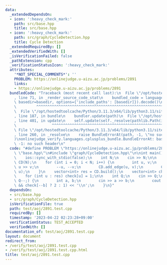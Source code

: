 ```yaml
---
data:
  _extendedDependsOn:
  - icon: ':heavy_check_mark:'
    path: src/base.hpp
    title: src/base.hpp
  - icon: ':heavy_check_mark:'
    path: src/graph/CycleDetection.hpp
    title: Cycle Detection
  _extendedRequiredBy: []
  _extendedVerifiedWith: []
  _isVerificationFailed: false
  _pathExtension: cpp
  _verificationStatusIcon: ':heavy_check_mark:'
  attributes:
    '*NOT_SPECIAL_COMMENTS*': ''
    PROBLEM: https://onlinejudge.u-aizu.ac.jp/problems/2891
    links:
    - https://onlinejudge.u-aizu.ac.jp/problems/2891
  bundledCode: "Traceback (most recent call last):\n  File \"/opt/hostedtoolcache/Python/3.11.3/x64/lib/python3.11/site-packages/onlinejudge_verify/documentation/build.py\"\
    , line 71, in _render_source_code_stat\n    bundled_code = language.bundle(stat.path,\
    \ basedir=basedir, options={'include_paths': [basedir]}).decode()\n          \
    \         ^^^^^^^^^^^^^^^^^^^^^^^^^^^^^^^^^^^^^^^^^^^^^^^^^^^^^^^^^^^^^^^^^^^^^^^^^^^^^^^^^\n\
    \  File \"/opt/hostedtoolcache/Python/3.11.3/x64/lib/python3.11/site-packages/onlinejudge_verify/languages/cplusplus.py\"\
    , line 187, in bundle\n    bundler.update(path)\n  File \"/opt/hostedtoolcache/Python/3.11.3/x64/lib/python3.11/site-packages/onlinejudge_verify/languages/cplusplus_bundle.py\"\
    , line 401, in update\n    self.update(self._resolve(pathlib.Path(included), included_from=path))\n\
    \                ^^^^^^^^^^^^^^^^^^^^^^^^^^^^^^^^^^^^^^^^^^^^^^^^^^^^^^^^^\n \
    \ File \"/opt/hostedtoolcache/Python/3.11.3/x64/lib/python3.11/site-packages/onlinejudge_verify/languages/cplusplus_bundle.py\"\
    , line 260, in _resolve\n    raise BundleErrorAt(path, -1, \"no such header\"\
    )\nonlinejudge_verify.languages.cplusplus_bundle.BundleErrorAt: base.hpp: line\
    \ -1: no such header\n"
  code: "#define PROBLEM \"https://onlinejudge.u-aizu.ac.jp/problems/2891\"\n\n#include\
    \ \"base.hpp\"\n#include \"graph/CycleDetection.hpp\"\n\nint main() {\n    cin.tie(0);\n\
    \    ios::sync_with_stdio(false);\n    int N;\n    cin >> N;\n\n    CycleDetection<false>\
    \ CD(N);\n    for (int i = 0; i < N; i++) {\n        int u, v;\n        cin >>\
    \ u >> v;\n        --u, --v;\n        CD.add_edge(u, v);\n        CD.add_edge(v,\
    \ u);\n    }\n    vector<int> res = CD.build();\n    vector<int> check(N, 0);\n\
    \    for (int u : res) check[u] = 1;\n\n    int Q;\n    cin >> Q;\n    for (;\
    \ Q--;) {\n        int a, b;\n        cin >> a >> b;\n        cout << (check[--a]\
    \ && check[--b] ? 2 : 1) << '\\n';\n    }\n}"
  dependsOn:
  - src/base.hpp
  - src/graph/CycleDetection.hpp
  isVerificationFile: true
  path: test/aoj/2891.test.cpp
  requiredBy: []
  timestamp: '2023-04-22 02:23:28+09:00'
  verificationStatus: TEST_ACCEPTED
  verifiedWith: []
documentation_of: test/aoj/2891.test.cpp
layout: document
redirect_from:
- /verify/test/aoj/2891.test.cpp
- /verify/test/aoj/2891.test.cpp.html
title: test/aoj/2891.test.cpp
---
```


